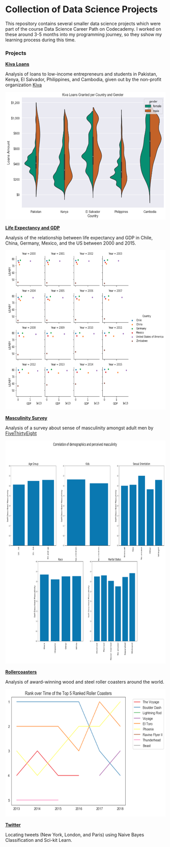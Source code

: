 # Collection of Data Science Projects 

This repository contains several smaller data science projects which were part of the course Data Science Career Path on Codecademy. I worked on these around 3-5 months into my programming journey, so they sshow my learning process during this time.

### Projects

**[Kiva Loans](https://github.com/HeleneFabia/ds-projects/blob/master/kiva_loans/kiva_project.ipynb)**

Analysis of loans to low-income entrepreneurs and students in Pakistan, Kenya, El Salvador, Philippines, and Cambodia, given out by the non-profit organization [Kiva](https://www.kiva.org)

<p align="left">
  <img width="600" height="400" src="https://github.com/HeleneFabia/ds-projects/blob/master/kiva_loans/kiva-visualization.png">
</p>

**[Life Expectancy and GDP](https://github.com/HeleneFabia/ds-projects/blob/master/life_expectancy_gdp/life_expectancy_gdp.ipynb)**

Analysis of the relationship between life expectancy and GDP in Chile, China, Germany, Mexico, and the US between 2000 and 2015. 

<p align="left">
  <img width="700" height="500" src="https://github.com/HeleneFabia/ds-projects/blob/master/life_expectancy_gdp/life_exp_gdp.png">
</p>

**[Masculinity Survey](https://github.com/HeleneFabia/ds-projects/blob/master/masculinity_survey/masculinity_project.ipynb)**

Analysis of a survey about sense of masculinity amongst adult men by [FiveThirtyEight](https://fivethirtyeight.com)

<p align="left">
  <img width="1000" height="700" src="https://github.com/HeleneFabia/ds-projects/blob/master/masculinity_survey/masculinity.png">
</p>

**[Rollercoasters](https://github.com/HeleneFabia/ds-projects/blob/master/roller_coasters/roller_coasters.ipynb)**

Analysis of award-winning wood and steel roller coasters around the world.

<p align="left">
  <img width="600" height="400" src="https://github.com/HeleneFabia/ds-projects/blob/master/roller_coasters/roller_coasters.png">
</p>

**[Twitter](https://github.com/HeleneFabia/ds-projects/blob/master/twitter/tweet_location.ipynb)**

Locating tweets (New York, London, and Paris) using Naive Bayes Classification and Sci-kit Learn.
